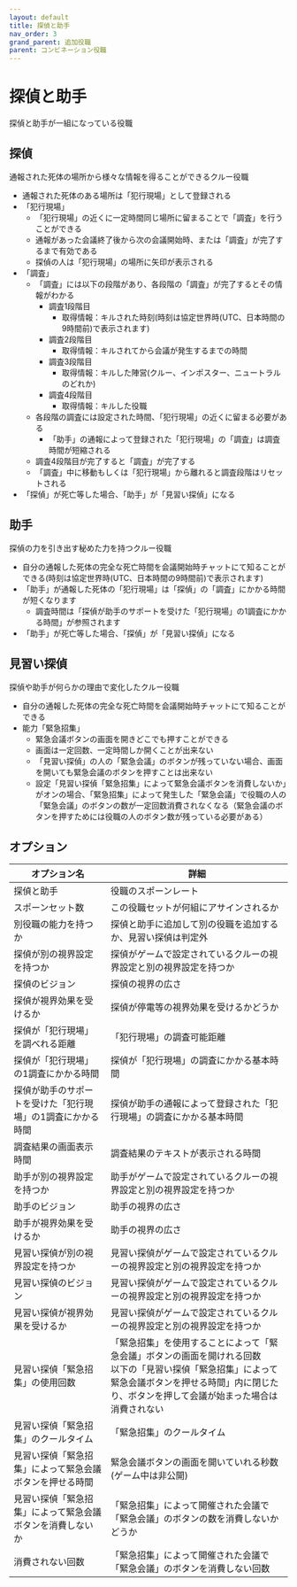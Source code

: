 ```yaml
---
layout: default
title: 探偵と助手
nav_order: 3
grand_parent: 追加役職
parent: コンビネーション役職
---
```


# 探偵と助手

探偵と助手が一組になっている役職

## 探偵
通報された死体の場所から様々な情報を得ることができるクルー役職
- 通報された死体のある場所は「犯行現場」として登録される
- 「犯行現場」
  - 「犯行現場」の近くに一定時間同じ場所に留まることで「調査」を行うことができる
  - 通報があった会議終了後から次の会議開始時、または「調査」が完了するまで有効である
  - 探偵の人は「犯行現場」の場所に矢印が表示される
- 「調査」
  - 「調査」には以下の段階があり、各段階の「調査」が完了するとその情報がわかる
    - 調査1段階目
      - 取得情報：キルされた時刻(時刻は協定世界時(UTC、日本時間の9時間前)で表示されます)
    - 調査2段階目
      - 取得情報：キルされてから会議が発生するまでの時間
    - 調査3段階目
      - 取得情報：キルした陣営(クルー、インポスター、ニュートラルのどれか)
    - 調査4段階目
      - 取得情報：キルした役職
  - 各段階の調査には設定された時間、「犯行現場」の近くに留まる必要がある
    - 「助手」の通報によって登録された「犯行現場」の「調査」は調査時間が短縮される
  - 調査4段階目が完了すると「調査」が完了する
  - 「調査」中に移動もしくは「犯行現場」から離れると調査段階はリセットされる
- 「探偵」が死亡等した場合、「助手」が「見習い探偵」になる

## 助手
探偵の力を引き出す秘めた力を持つクルー役職
- 自分の通報した死体の完全な死亡時間を会議開始時チャットにて知ることができる(時刻は協定世界時(UTC、日本時間の9時間前)で表示されます)
- 「助手」が通報した死体の「犯行現場」は「探偵」の「調査」にかかる時間が短くなります
  - 調査時間は「探偵が助手のサポートを受けた「犯行現場」の1調査にかかる時間」が参照されます
- 「助手」が死亡等した場合、「探偵」が「見習い探偵」になる

## 見習い探偵
探偵や助手が何らかの理由で変化したクルー役職
- 自分の通報した死体の完全な死亡時間を会議開始時チャットにて知ることができる
- 能力「緊急招集」
  - 緊急会議ボタンの画面を開きどこでも押すことができる
  - 画面は一定回数、一定時間しか開くことが出来ない
  - 「見習い探偵」の人の「緊急会議」のボタンが残っていない場合、画面を開いても緊急会議のボタンを押すことは出来ない
  - 設定「見習い探偵「緊急招集」によって緊急会議ボタンを消費しないか」がオンの場合、「緊急招集」によって発生した「緊急会議」で役職の人の「緊急会議」のボタンの数が一定回数消費されなくなる（緊急会議のボタンを押すためには役職の人のボタン数が残っている必要がある）　

## オプション

|  オプション名 |  詳細  |
| ---- | ---- |
|  探偵と助手  | 役職のスポーンレート |
|  スポーンセット数  | この役職セットが何組にアサインされるか |
|  別役職の能力を持つか  | 探偵と助手に追加して別の役職を追加するか、見習い探偵は判定外 |
|  探偵が別の視界設定を持つか  | 探偵がゲームで設定されているクルーの視界設定と別の視界設定を持つか |
|  探偵のビジョン  | 探偵の視界の広さ |
|  探偵が視界効果を受けるか  | 探偵が停電等の視界効果を受けるかどうか |
|  探偵が「犯行現場」を調べれる距離  | 「犯行現場」の調査可能距離 |
|  探偵が「犯行現場」の1調査にかかる時間  | 探偵が「犯行現場」の調査にかかる基本時間 |
|  探偵が助手のサポートを受けた「犯行現場」の1調査にかかる時間  | 探偵が助手の通報によって登録された「犯行現場」の調査にかかる基本時間 |
|  調査結果の画面表示時間  | 調査結果のテキストが表示される時間 |
|  助手が別の視界設定を持つか  | 助手がゲームで設定されているクルーの視界設定と別の視界設定を持つか |
|  助手のビジョン  | 助手の視界の広さ |
|  助手が視界効果を受けるか  | 助手の視界の広さ |
|  見習い探偵が別の視界設定を持つか  | 見習い探偵がゲームで設定されているクルーの視界設定と別の視界設定を持つか |
|  見習い探偵のビジョン  | 見習い探偵がゲームで設定されているクルーの視界設定と別の視界設定を持つか |
|  見習い探偵が視界効果を受けるか  | 見習い探偵がゲームで設定されているクルーの視界設定と別の視界設定を持つか |
|  見習い探偵「緊急招集」の使用回数  | 「緊急招集」を使用することによって「緊急会議」ボタンの画面を開けれる回数<br>以下の「見習い探偵「緊急招集」によって緊急会議ボタンを押せる時間」内に閉じたり、ボタンを押して会議が始まった場合は消費されない |
|  見習い探偵「緊急招集」のクールタイム  | 「緊急招集」のクールタイム |
|  見習い探偵「緊急招集」によって緊急会議ボタンを押せる時間  | 緊急会議ボタンの画面を開いていれる秒数(ゲーム中は非公開) |
|  見習い探偵「緊急招集」によって緊急会議ボタンを消費しないか  | 「緊急招集」によって開催された会議で「緊急会議」のボタンの数を消費しないかどうか |
|  消費されない回数  | 「緊急招集」によって開催された会議で「緊急会議」のボタンを消費しない回数 |
